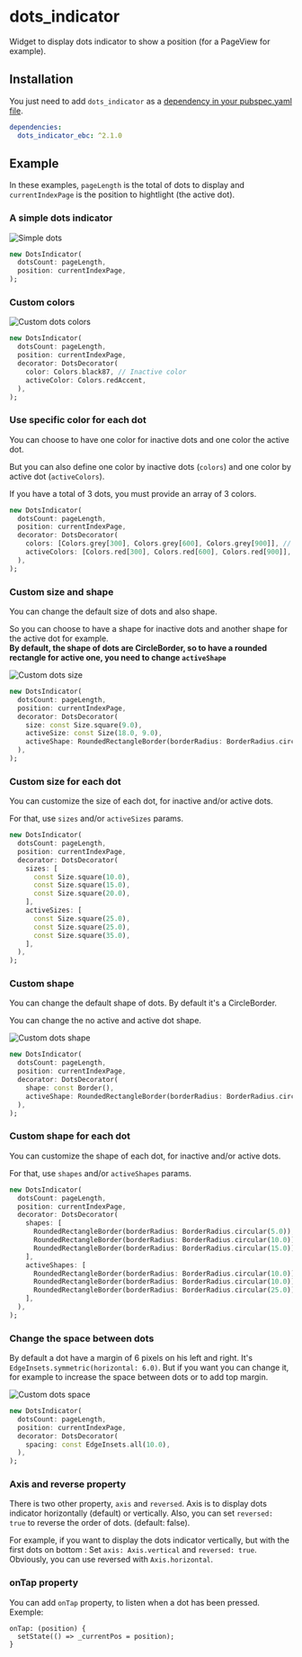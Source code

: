 # dots_indicator

Widget to display dots indicator to show a position (for a PageView for example).

## Installation

You just need to add `dots_indicator` as a [dependency in your pubspec.yaml file](https://flutter.io/using-packages/).

```yaml
dependencies:
  dots_indicator_ebc: ^2.1.0
```

## Example

In these examples, `pageLength` is the total of dots to display and `currentIndexPage` is the position to hightlight (the active dot).

### A simple dots indicator

![Simple dots](https://raw.githubusercontent.com/Pyozer/dots_indicator/master/demo/normal.gif)

```dart
new DotsIndicator(
  dotsCount: pageLength,
  position: currentIndexPage,
);
```

### Custom colors

![Custom dots colors](https://raw.githubusercontent.com/Pyozer/dots_indicator/master/demo/custom_color.gif)

```dart
new DotsIndicator(
  dotsCount: pageLength,
  position: currentIndexPage,
  decorator: DotsDecorator(
    color: Colors.black87, // Inactive color
    activeColor: Colors.redAccent,
  ),
);
```

### Use specific color for each dot

You can choose to have one color for inactive dots and one color the active dot.

But you can also define one color by inactive dots (`colors`) and one color by active dot (`activeColors`).

If you have a total of 3 dots, you must provide an array of 3 colors.

```dart
new DotsIndicator(
  dotsCount: pageLength,
  position: currentIndexPage,
  decorator: DotsDecorator(
    colors: [Colors.grey[300], Colors.grey[600], Colors.grey[900]], // Inactive dot colors
    activeColors: [Colors.red[300], Colors.red[600], Colors.red[900]], // Àctive dot colors
  ),
);
```

### Custom size and shape

You can change the default size of dots and also shape.

So you can choose to have a shape for inactive dots and another shape for the active dot for example.<br />
**By default, the shape of dots are CircleBorder, so to have a rounded rectangle for active one, you need to change `activeShape`**

![Custom dots size](https://raw.githubusercontent.com/Pyozer/dots_indicator/master/demo/custom_size.gif)

```dart
new DotsIndicator(
  dotsCount: pageLength,
  position: currentIndexPage,
  decorator: DotsDecorator(
    size: const Size.square(9.0),
    activeSize: const Size(18.0, 9.0),
    activeShape: RoundedRectangleBorder(borderRadius: BorderRadius.circular(5.0)),
  ),
);
```

### Custom size for each dot

You can customize the size of each dot, for inactive and/or active dots.

For that, use `sizes` and/or `activeSizes` params.

```dart
new DotsIndicator(
  dotsCount: pageLength,
  position: currentIndexPage,
  decorator: DotsDecorator(
    sizes: [
      const Size.square(10.0),
      const Size.square(15.0),
      const Size.square(20.0),
    ],
    activeSizes: [
      const Size.square(25.0),
      const Size.square(25.0),
      const Size.square(35.0),
    ],
  ),
);
```

### Custom shape

You can change the default shape of dots. By default it's a CircleBorder.

You can change the no active and active dot shape.

![Custom dots shape](https://raw.githubusercontent.com/Pyozer/dots_indicator/master/demo/custom_shape.gif)

```dart
new DotsIndicator(
  dotsCount: pageLength,
  position: currentIndexPage,
  decorator: DotsDecorator(
    shape: const Border(),
    activeShape: RoundedRectangleBorder(borderRadius: BorderRadius.circular(5.0)),
  ),
);
```
### Custom shape for each dot

You can customize the shape of each dot, for inactive and/or active dots.

For that, use `shapes` and/or `activeShapes` params.

```dart
new DotsIndicator(
  dotsCount: pageLength,
  position: currentIndexPage,
  decorator: DotsDecorator(
    shapes: [
      RoundedRectangleBorder(borderRadius: BorderRadius.circular(5.0)),
      RoundedRectangleBorder(borderRadius: BorderRadius.circular(10.0)),
      RoundedRectangleBorder(borderRadius: BorderRadius.circular(15.0)),
    ],
    activeShapes: [
      RoundedRectangleBorder(borderRadius: BorderRadius.circular(10.0)),
      RoundedRectangleBorder(borderRadius: BorderRadius.circular(10.0)),
      RoundedRectangleBorder(borderRadius: BorderRadius.circular(25.0)),
    ],
  ),
);
```

### Change the space between dots

By default a dot have a margin of 6 pixels on his left and right. It's `EdgeInsets.symmetric(horizontal: 6.0)`.
But if you want you can change it, for example to increase the space between dots or to add top margin.

![Custom dots space](https://raw.githubusercontent.com/Pyozer/dots_indicator/master/demo/custom_space.gif)

```dart
new DotsIndicator(
  dotsCount: pageLength,
  position: currentIndexPage,
  decorator: DotsDecorator(
    spacing: const EdgeInsets.all(10.0),
  ),
);
```

### Axis and reverse property

There is two other property, `axis` and `reversed`.
Axis is to display dots indicator horizontally (default) or vertically.
Also, you can set `reversed: true` to reverse the order of dots. (default: false).

For example, if you want to display the dots indicator vertically, but with the first dots on bottom :
Set `axis: Axis.vertical` and `reversed: true`.
Obviously, you can use reversed with `Axis.horizontal`.

### onTap property

You can add `onTap` property, to listen when a dot has been pressed.
Exemple:
```
onTap: (position) {
  setState(() => _currentPos = position);
}
```
